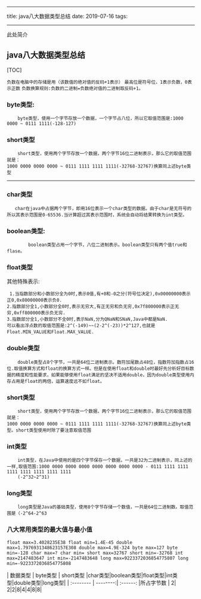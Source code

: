 
---

title: java八大数据类型总结
date: 2019-07-16
tags:

---
此处简介

<!--more-->

## java八大数据类型总结

[TOC]


`负数在电脑中的存储是用（该数值的绝对值的反码+1表示）`
`最高位是符号位，1表示负数，0表示正数`
`负数换算规则:负数的二进制=负数绝对值的二进制取反码+1。`
### byte类型:
        byte类型，使用一个字节存放一个数据，一个字节占八位，所以它取值范围是:1000 0000 ~ 0111 1111(-128-127)



### short类型
        short类型，使用两个字节存放一个数据，两个字节16位二进制表示，那么它的取值范围就是：
    1000 0000 0000 0000 ~ 0111 1111 1111 1111(-32768-32767)换算同上述byte类型


 ---

### char类型
       char在java中占据两个字节，即用16位表示一个char类型的数据。由于char是无符号的所以其表示范围是0-65536.当计算超过其表示范围时，系统会自动将结果转换为int类型。

### boolean类型:
	        boolean类型占用一个字节，八位二进制表示。boolean类型只有两个值true和flase。

### float类型
  其他特殊表示:

     1.当指数部分和小数部分全为0时,表示0值,有+0和-0之分(符号位决定),0x00000000表示正0,0x80000000表示负0.
    2.指数部分全1,小数部分全0时,表示无穷大,有正无穷和负无穷,0x7f800000表示正无穷,0xff800000表示负无穷.
    3.指数部分全1,小数部分不全0时,表示NaN,分为QNaN和SNaN,Java中都是NaN.
    可以看出浮点数的取值范围是:2^(-149)~~(2-2^(-23))*2^127,也就是Float.MIN_VALUE和Float.MAX_VALUE.

### double类型
        double类型占8个字节，一共是64位二进制表示。数符加尾数占48位，指数符加指数占16位.取值换算方式和float的换算方式一样。但是在使用float和double时最好先分析好目标数据的精度和性能要求，如果能够使用float满足的坚决不适用double，因为double类型使用内存占用是float的两倍，运算速度远不如float。

### short类型
        short类型，使用两个字节存放一个数据，两个字节16位二进制表示，那么它的取值范围就是：
    1000 0000 0000 0000 ~ 0111 1111 1111 1111(-32768-32767)换算同上述byte类型。short类型使用时除了要注意取值范围

### int类型
        int类型，在Java中使用的是四个字节保存一个数据，一共是32为二进制表示，同上述的一样,取值范围:1000 0000 0000 0000 0000 0000 0000 0000 - 0111 1111 1111 1111 1111 1111 1111 1111
        (-2^32~2^31)


### long类型
        long类型是Java的基础类型，使用8个字节存储一个数值，一共是64位二进制数。取值范围是（-2^64-2^63

### 八大常用类型的最大值与最小值

`
float max=3.4028235E38
float min=1.4E-45
double max=1.7976931348623157E308
double max=4.9E-324
byte max=127
byte min=-128
char max=?
char min=
short max=32767
short min=-32768
int max=2147483647
int min=-2147483648
long max=9223372036854775807
long min=-9223372036854775808
`

| 数据类型      | byte类型 |  short类型  |char类型|boolean类型|float类型|int类型|double类型|long类型|
| :-------- | --------:| :------:
|所占字节数  | 2| 2|2|8|4|4|8|8|